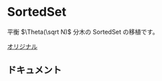 # SortedSet

平衡 $\Theta(\sqrt N)$ 分木の SortedSet の移植です。

[オリジナル](https://github.com/tatyam-prime/SortedSet/)  

## ドキュメント

